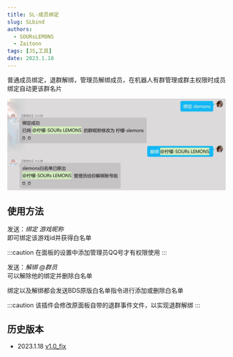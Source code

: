 ```yaml
---
title: SL-成员绑定
slug: SLbind
authors: 
  - SOURsLEMONS
  - Zaitonn
tags: [JS,工具]
date: 2023.1.18
---
```


普通成员绑定，退群解绑，管理员解绑成员，在机器人有群管理或群主权限时成员绑定自动更该群名片

![效果图](SLbind/1.jpg)

<!--truncate-->

## 使用方法

发送：*绑定 游戏昵称*  
即可绑定该游戏id并获得白名单

:::caution
在面板的设置中添加管理员QQ号才有权限使用
:::

发送：*解绑 @群员*  
可以解除他的绑定并删除白名单

绑定以及解绑都会发送BDS原版白名单指令进行添加或删除白名单

:::caution
该插件会修改原面板自带的退群事件文件，以实现退群解绑
:::

## 历史版本

- 2023.1.18 [v1.0_fix](https://download.serein.cc/https://raw.githubusercontent.com/Zaitonn/Serein-Docs/publish/JS/SLbind/v1.0/SLbind.js)
